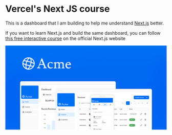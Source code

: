 # Vercel's Next JS course

This is a dashboard that I am building to help me understand [Next.js](https://nextjs.org/) better.

If you want to learn Next.js and build the same dashboard, you can follow [this free interactive course](https://nextjs.org/learn/dashboard-app) on the official Next.js website

![Dashboard_Preview_Image](public/opengraph-image.png)
